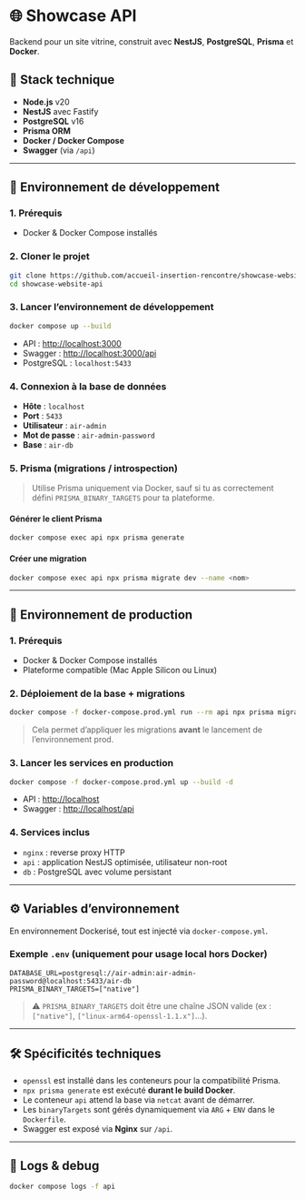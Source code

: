 # 🌐 Showcase API

Backend pour un site vitrine, construit avec **NestJS**, **PostgreSQL**, **Prisma** et **Docker**.

## 🚀 Stack technique

* **Node.js** v20
* **NestJS** avec Fastify
* **PostgreSQL** v16
* **Prisma ORM**
* **Docker / Docker Compose**
* **Swagger** (via `/api`)

---

## 🌳 Environnement de développement

### 1. Prérequis

* Docker & Docker Compose installés

### 2. Cloner le projet

```bash
git clone https://github.com/accueil-insertion-rencontre/showcase-website-api.git
cd showcase-website-api
```

### 3. Lancer l’environnement de développement

```bash
docker compose up --build
```

* API : [http://localhost:3000](http://localhost:3000)
* Swagger : [http://localhost:3000/api](http://localhost:3000/api)
* PostgreSQL : `localhost:5433`

### 4. Connexion à la base de données

* **Hôte** : `localhost`
* **Port** : `5433`
* **Utilisateur** : `air-admin`
* **Mot de passe** : `air-admin-password`
* **Base** : `air-db`

### 5. Prisma (migrations / introspection)

> Utilise Prisma uniquement via Docker, sauf si tu as correctement défini `PRISMA_BINARY_TARGETS` pour ta plateforme.

#### Générer le client Prisma

```bash
docker compose exec api npx prisma generate
```

#### Créer une migration

```bash
docker compose exec api npx prisma migrate dev --name <nom>
```

---

## 🏢 Environnement de production

### 1. Prérequis

* Docker & Docker Compose installés
* Plateforme compatible (Mac Apple Silicon ou Linux)

### 2. Déploiement de la base + migrations

```bash
docker compose -f docker-compose.prod.yml run --rm api npx prisma migrate deploy
```

> Cela permet d’appliquer les migrations **avant** le lancement de l’environnement prod.

### 3. Lancer les services en production

```bash
docker compose -f docker-compose.prod.yml up --build -d
```

* API : [http://localhost](http://localhost)
* Swagger : [http://localhost/api](http://localhost/api)

### 4. Services inclus

* `nginx` : reverse proxy HTTP
* `api` : application NestJS optimisée, utilisateur non-root
* `db` : PostgreSQL avec volume persistant

---

## ⚙️ Variables d’environnement

En environnement Dockerisé, tout est injecté via `docker-compose.yml`.

### Exemple `.env` (uniquement pour usage local hors Docker)

```dotenv
DATABASE_URL=postgresql://air-admin:air-admin-password@localhost:5433/air-db
PRISMA_BINARY_TARGETS=["native"]
```

> ⚠️ `PRISMA_BINARY_TARGETS` doit être une chaîne JSON valide (ex : `["native"]`, `["linux-arm64-openssl-1.1.x"]`...).

---

## 🛠️ Spécificités techniques

* `openssl` est installé dans les conteneurs pour la compatibilité Prisma.
* `npx prisma generate` est exécuté **durant le build Docker**.
* Le conteneur `api` attend la base via `netcat` avant de démarrer.
* Les `binaryTargets` sont gérés dynamiquement via `ARG` + `ENV` dans le `Dockerfile`.
* Swagger est exposé via **Nginx** sur `/api`.

---

## 🔎 Logs & debug

```bash
docker compose logs -f api
```


